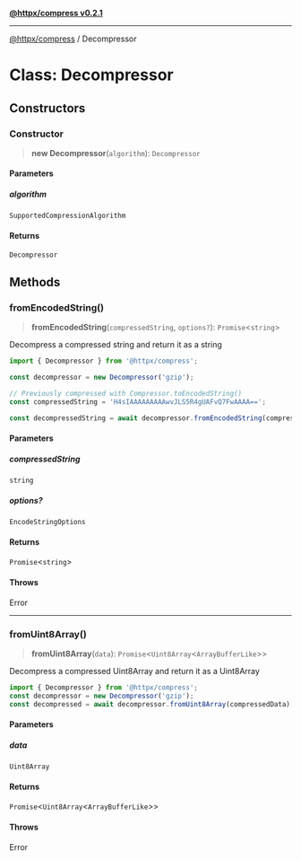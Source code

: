 [**@httpx/compress v0.2.1**](../README.md)

***

[@httpx/compress](../README.md) / Decompressor

# Class: Decompressor

## Constructors

### Constructor

> **new Decompressor**(`algorithm`): `Decompressor`

#### Parameters

##### algorithm

`SupportedCompressionAlgorithm`

#### Returns

`Decompressor`

## Methods

### fromEncodedString()

> **fromEncodedString**(`compressedString`, `options?`): `Promise`\<`string`\>

Decompress a compressed string and return it as a string

```typescript
import { Decompressor } from '@httpx/compress';

const decompressor = new Decompressor('gzip');

// Previously compressed with Compressor.toEncodedString()
const compressedString = 'H4sIAAAAAAAAAwvJLS5R4gUAFvQ7FwAAAA==';

const decompressedString = await decompressor.fromEncodedString(compressedString);
```

#### Parameters

##### compressedString

`string`

##### options?

`EncodeStringOptions`

#### Returns

`Promise`\<`string`\>

#### Throws

Error

***

### fromUint8Array()

> **fromUint8Array**(`data`): `Promise`\<`Uint8Array`\<`ArrayBufferLike`\>\>

Decompress a compressed Uint8Array and return it as a Uint8Array

```typescript
import { Decompressor } from '@httpx/compress';
const decompressor = new Decompressor('gzip');
const decompressed = await decompressor.fromUint8Array(compressedData);
```

#### Parameters

##### data

`Uint8Array`

#### Returns

`Promise`\<`Uint8Array`\<`ArrayBufferLike`\>\>

#### Throws

Error
